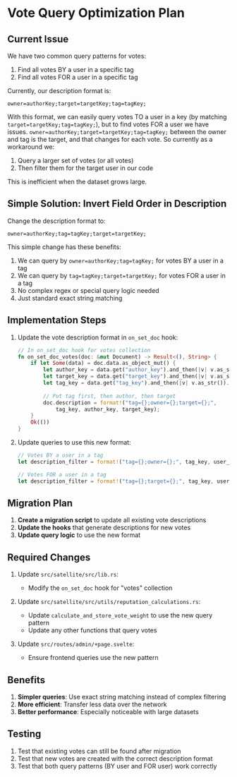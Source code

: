 # Vote Query Optimization Plan

## Current Issue

We have two common query patterns for votes:
1. Find all votes BY a user in a specific tag
2. Find all votes FOR a user in a specific tag

Currently, our description format is:
```
owner=authorKey;target=targetKey;tag=tagKey;
```

With this format, we can easily query votes TO a user in a key (by matching `target=targetKey;tag=tagKey;`), but to find votes FOR a user we have issues. `owner=authorKey;target=targetKey;tag=tagKey;` between the owner and tag is the target, and that changes for each vote.
So currently as a workaround we:
1. Query a larger set of votes (or all votes)
2. Then filter them for the target user in our code

This is inefficient when the dataset grows large.

## Simple Solution: Invert Field Order in Description

Change the description format to:
```
owner=authorKey;tag=tagKey;target=targetKey;
```

This simple change has these benefits:
1. We can query by `owner=authorKey;tag=tagKey;` for votes BY a user in a tag
2. We can query by `tag=tagKey;target=targetKey;` for votes FOR a user in a tag
3. No complex regex or special query logic needed
4. Just standard exact string matching

## Implementation Steps

1. Update the vote description format in `on_set_doc` hook:
   ```rust
   // In on_set_doc hook for votes collection
   fn on_set_doc_votes(doc: &mut Document) -> Result<(), String> {
       if let Some(data) = doc.data.as_object_mut() {
           let author_key = data.get("author_key").and_then(|v| v.as_str()).unwrap_or("");
           let target_key = data.get("target_key").and_then(|v| v.as_str()).unwrap_or("");
           let tag_key = data.get("tag_key").and_then(|v| v.as_str()).unwrap_or("");
           
           // Put tag first, then author, then target
           doc.description = format!("tag={};owner={};target={};", 
               tag_key, author_key, target_key);
       }
       Ok(())
   }
   ```

2. Update queries to use this new format:
   ```rust
   // Votes BY a user in a tag
   let description_filter = format!("tag={};owner={};", tag_key, user_key);
   
   // Votes FOR a user in a tag
   let description_filter = format!("tag={};target={};", tag_key, user_key);
   ```

## Migration Plan

1. **Create a migration script** to update all existing vote descriptions
2. **Update the hooks** that generate descriptions for new votes
3. **Update query logic** to use the new format

## Required Changes

1. Update `src/satellite/src/lib.rs`:
   - Modify the `on_set_doc` hook for "votes" collection

2. Update `src/satellite/src/utils/reputation_calculations.rs`:
   - Update `calculate_and_store_vote_weight` to use the new query pattern
   - Update any other functions that query votes

3. Update `src/routes/admin/+page.svelte`:
   - Ensure frontend queries use the new pattern

## Benefits

1. **Simpler queries**: Use exact string matching instead of complex filtering
2. **More efficient**: Transfer less data over the network
3. **Better performance**: Especially noticeable with large datasets

## Testing

1. Test that existing votes can still be found after migration
2. Test that new votes are created with the correct description format
3. Test that both query patterns (BY user and FOR user) work correctly 